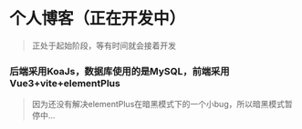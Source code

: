 # 个人博客（正在开发中）
> 正处于起始阶段，等有时间就会接着开发
### 后端采用KoaJs，数据库使用的是MySQL，前端采用Vue3+vite+elementPlus
> 因为还没有解决elementPlus在暗黑模式下的一个小bug，所以暗黑模式暂停中...

